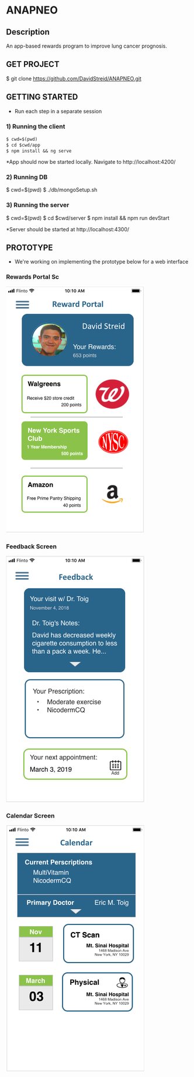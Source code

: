 # ANAPNEO

## Description
An app-based rewards program to improve lung cancer prognosis.

## GET PROJECT
$ git clone https://github.com/DavidStreid/ANAPNEO.git

## GETTING STARTED
* Run each step in a separate session
### 1) Running the client
~~~~
$ cwd=$(pwd)
$ cd $cwd/app 
$ npm install && ng serve
~~~~

*App should now be started locally. Navigate to http://localhost:4200/

### 2) Running DB
$ cwd=$(pwd)
$ ./db/mongoSetup.sh

### 3) Running the server
$ cwd=$(pwd)
$ cd $cwd/server
$ npm install && npm run devStart

*Server should be started at http://localhost:4300/

## PROTOTYPE
* We're working on implementing the prototype below for a web interface
### Rewards Portal Sc
![Rewards Portal](/md/RewardPortal.png)

### Feedback Screen
![Feedback](/md/Feedback.png)

### Calendar Screen
![Feedback](/md/Calendar.png)


